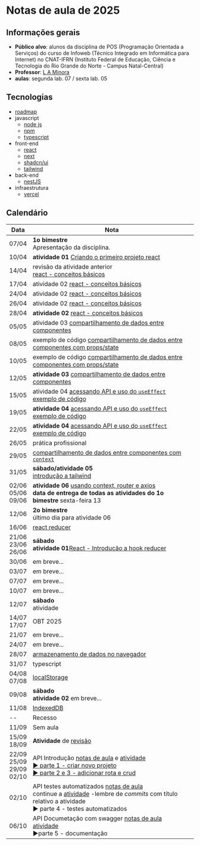 # Notas de aula de 2025

## Informações gerais

- **Público alvo**: alunos da disciplina de POS (Programação Orientada a Serviços) do curso de Infoweb (Técnico Integrado em Informática para Internet) no CNAT-IFRN (Instituto Federal de Educação, Ciência e Tecnologia do Rio Grande do Norte - Campus Natal-Central)
- **Professor**: [L A Minora](https://github.com/leonardo-minora/)
- **aulas**: segunda lab. 07 / sexta lab. 05



## Tecnologias

- [roadmap](https://roadmap.sh/)
- javascript
  - [node js](https://nodejs.org/)
  - [npm](https://www.npmjs.com/)
  - [typescript](https://www.typescriptlang.org/)
- front-end
  - [react](https://react.dev/)
  - [next](https://nextjs.org/)
  - [shadcn/ui](https://ui.shadcn.com/)
  - [tailwind](https://tailwindcss.com/)
- back-end
  - [nestJS](https://nestjs.com/)
- infraestrutura
  - [vercel](https://vercel.com/)



## Calendário

| Data  | Nota |
| ----- | ---- |
| 07/04 | **1o bimestre**<br />Apresentação da disciplina. |
| 10/04 | **atividade 01** [Criando o primeiro projeto react](https://github.com/infoweb-pos/2025-pos-01-react-criar-projeto) |
| 14/04 | revisão da atividade anterior<br />[react - conceitos básicos](https://github.com/infoweb-pos/2025-pos-02-react-conceitos-introdutorios) |
| 17/04 | atividade 02 [react - conceitos básicos](https://github.com/infoweb-pos/2025-pos-02-react-conceitos-introdutorios) |
| 24/04 | atividade 02 [react - conceitos básicos](https://github.com/infoweb-pos/2025-pos-02-react-conceitos-introdutorios) |
| 26/04 | atividade 02 [react - conceitos básicos](https://github.com/infoweb-pos/2025-pos-02-react-conceitos-introdutorios) |
| 28/04 | **atividade 02** [react - conceitos básicos](https://github.com/infoweb-pos/2025-pos-02-react-conceitos-introdutorios) |
| 05/05 | atividade 03 [compartilhamento de dados entre componentes](https://github.com/infoweb-pos/2025-pos-03-react-compartilhando-dados-entre-componentes) |
| 08/05 | exemplo de código [compartilhamento de dados entre componentes com props/state](https://github.com/infoweb-pos/2025-pos-react-compartilhando-dados-entre-componentes-exemplo-props) |
| 10/05 | exemplo de código [compartilhamento de dados entre componentes com props/state](https://github.com/infoweb-pos/2025-pos-react-compartilhando-dados-entre-componentes-exemplo-props) |
| 12/05 | **atividade 03** [compartilhamento de dados entre componentes](https://github.com/infoweb-pos/2025-pos-03-react-compartilhando-dados-entre-componentes) |
| 15/05 | atividade 04 [acessando API e uso do `useEffect`](https://github.com/infoweb-pos/2025-pos-04-react-api-requisicao-axios)<br />[exemplo de código](https://github.com/infoweb-pos/2025-pos-exemplo-appweb-02-axios) |
| 19/05 | **atividade 04** [acessando API e uso do `useEffect`](https://github.com/infoweb-pos/2025-pos-04-react-api-requisicao-axios)<br />[exemplo de código](https://github.com/infoweb-pos/2025-pos-exemplo-appweb-02-axios) |
| 22/05 | **atividade 04** [acessando API e uso do `useEffect`](https://github.com/infoweb-pos/2025-pos-04-react-api-requisicao-axios)<br />[exemplo de código](https://github.com/infoweb-pos/2025-pos-exemplo-appweb-02-axios) |
| 26/05 | prática profissional |
| 29/05 | [compartilhamento de dados entre componentes com `context`](https://github.com/infoweb-pos/2025-pos-react-compartilhando-dados-entre-componentes-exemplo-context) |
| 31/05 | **sábado/atividade 05**<br />[introdução a tailwind](https://github.com/infoweb-pos/2025-pos-05-react-tailwind) |
| 02/06<br />05/06<br />09/06 | **atividade 06** [usando context, router e axios](https://github.com/infoweb-pos/2025-pos-06-react-compartilhando-dados-entre-componentes-context/blob/main/README.md)<br />**data de entrega de todas as atividades do 1o bimestre** sexta-feira 13 |
| 12/06 | **2o bimestre**<br />último dia para atividade 06 |
| 16/06 | [react reducer](https://github.com/infoweb-pos/2025-pos-exemplo-react-reducer/) |
| 21/06<br />23/06<br />26/06 | **sábado**<br />**atividade 01**[React - Introdução a hook reducer](https://github.com/infoweb-pos/2025-2-pos-atividade-01-hook-reducer) |
| 30/06 | em breve... |
| 03/07 | em breve... |
| 07/07 | em breve... |
| 10/07 | em breve... |
| 12/07 | **sábado**<br />atividade |
| 14/07<br />17/07 | OBT 2025 |
| 21/07 | em breve... |
| 24/07 | em breve... |
| 28/07 | [armazenamento de dados no navegador](https://github.com/infoweb-pos/react-dados_no_navegador) |
| 31/07 | typescript |
| 04/08<br />07/08 | [localStorage](https://github.com/infoweb-pos/react-dados_no_navegador-localStorage/) |
| 09/08 | **sábado**<br />**atividade 02** em breve... |
| 11/08 | [IndexedDB](https://github.com/infoweb-pos/react-dados_no_navegador-indexedDB/) |
| -- | Recesso |
| 11/09 | Sem aula |
| 15/09<br />18/09 | **Atividade** de [revisão](https://github.com/infoweb-pos/2025-3-atividades-revisao) |
| 22/09<br />25/09<br />29/09<br />02/10 | API Introdução [notas de aula](https://github.com/infoweb-pos/api-nest-notas-01-introducao) e [atividade](https://github.com/infoweb-pos/2025-3-atividades-02-api)<br />[:arrow_forward: parte 1 - criar novo projeto](https://youtu.be/rnx33u6sPl0)<br />[:arrow_forward: parte 2 e 3 - adicionar rota e crud](https://youtu.be/BCYdxqQlPL0) |
| 02/10 | API testes automatizados [notas de aula](https://github.com/infoweb-pos/api-nest-notas-02-testes/)<br />continue a [atividade](https://github.com/infoweb-pos/2025-3-atividades-02-api) -lembre de _commits_ com título relativo a atividade<br />:arrow_forward: parte 4 - testes automatizados |
| 06/10 | API Documetação com swagger [notas de aula](https://github.com/infoweb-pos/api-nest-notas-03-documentacao)<br />[atividade](https://github.com/infoweb-pos/2025-3-atividades-03-api-swagger)<br />:arrow_forward:parte 5 - documentação |

